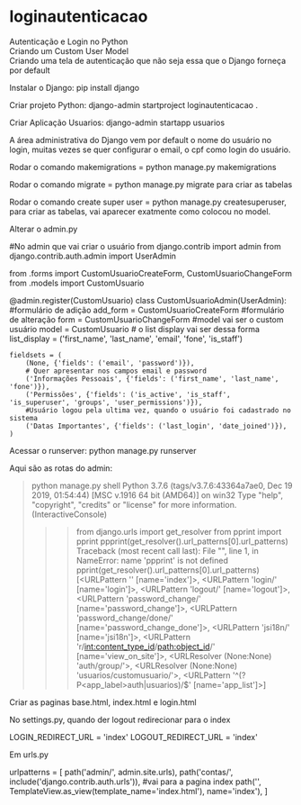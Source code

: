 # loginautenticacao
Autenticação e Login no Python  
Criando um Custom User Model  
Criando uma tela de autenticação que não seja essa que o Django forneça por default  

Instalar o Django:
pip install django

Criar projeto Python:
django-admin startproject loginautenticacao .

Criar Aplicação Usuarios:
django-admin startapp usuarios

A área administrativa do Django vem por default o nome do usuário no login, muitas vezes se quer configurar o email, o cpf como  login do usuário.

Rodar o comando makemigrations = python manage.py makemigrations

Rodar o comando migrate = python manage.py migrate para criar as tabelas

Rodar o comando create super user = python manage.py createsuperuser, para criar as tabelas, vai aparecer exatmente como colocou no model.


Alterar o admin.py



#No admin que vai criar o usuário
from django.contrib import admin
from django.contrib.auth.admin import UserAdmin


from .forms import CustomUsuarioCreateForm, CustomUsuarioChangeForm
from .models import CustomUsuario


@admin.register(CustomUsuario)
class CustomUsuarioAdmin(UserAdmin):
    #formulário de adição
    add_form = CustomUsuarioCreateForm
    #formulário de alteração
    form = CustomUsuarioChangeForm
    #model vai ser o custom usuário
    model = CustomUsuario
    # o list display vai ser dessa forma
    list_display = ('first_name', 'last_name', 'email', 'fone', 'is_staff')

    fieldsets = (
        (None, {'fields': ('email', 'password')}),
        # Quer apresentar nos campos email e password
        ('Informações Pessoais', {'fields': ('first_name', 'last_name', 'fone')}),
        ('Permissões', {'fields': ('is_active', 'is_staff', 'is_superuser', 'groups', 'user_permissions')}),
        #Usuário logou pela ultima vez, quando o usuário foi cadastrado no sistema
        ('Datas Importantes', {'fields': ('last_login', 'date_joined')}),
    )


Acessar o runserver: python manage.py runserver



Aqui são as rotas do admin:


>python manage.py shell
Python 3.7.6 (tags/v3.7.6:43364a7ae0, Dec 19 2019, 01:54:44) [MSC v.1916 64 bit (AMD64)] on win32
Type "help", "copyright", "credits" or "license" for more information.
(InteractiveConsole)
>>> from django.urls import get_resolver
>>> from pprint import pprint
>>> ppprint(get_resolver().url_patterns[0].url_patterns)
Traceback (most recent call last):
  File "<console>", line 1, in <module>
NameError: name 'ppprint' is not defined
>>> pprint(get_resolver().url_patterns[0].url_patterns)
[<URLPattern '' [name='index']>,
 <URLPattern 'login/' [name='login']>,
 <URLPattern 'logout/' [name='logout']>,
 <URLPattern 'password_change/' [name='password_change']>,
 <URLPattern 'password_change/done/' [name='password_change_done']>,
 <URLPattern 'jsi18n/' [name='jsi18n']>,
 <URLPattern 'r/<int:content_type_id>/<path:object_id>/' [name='view_on_site']>,
 <URLResolver <URLPattern list> (None:None) 'auth/group/'>,
 <URLResolver <URLPattern list> (None:None) 'usuarios/customusuario/'>,
 <URLPattern '^(?P<app_label>auth|usuarios)/$' [name='app_list']>]
     
     
Criar as paginas base.html, index.html e login.html  
 
No settings.py, quando der logout redirecionar para o index  
 
LOGIN_REDIRECT_URL = 'index'
LOGOUT_REDIRECT_URL = 'index'

Em urls.py  

urlpatterns = [
    path('admin/', admin.site.urls),
    path('contas/', include('django.contrib.auth.urls')),
    #vai para a pagina index
    path('', TemplateView.as_view(template_name='index.html'), name='index'),
]

     
 
 
     
  
 


























